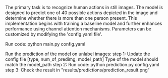 The primary task is to recognize human actions in still images. The model is designed to predict one of 40 possible actions depicted in the image and determine whether there is more than one person present. This implementation begins with training a baseline model and further enhances performance using channel attention mechanisms. Parameters can be customized by modifying the 'config.yaml file'.

Run code:
    python main.py config.yaml

Run the prediction of the model on unlabel images:
    step 1: 
        Update the config file [type, num_of_predimg, model_path]
        Type of the model should match the model_path
    step 2: 
        Run code: python prediction.py config.yaml
    step 3: 
        Check the result in "results/predictions/prediction_result.png"